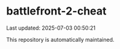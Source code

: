 # battlefront-2-cheat

Last updated: 2025-07-03 00:50:21

This repository is automatically maintained.
